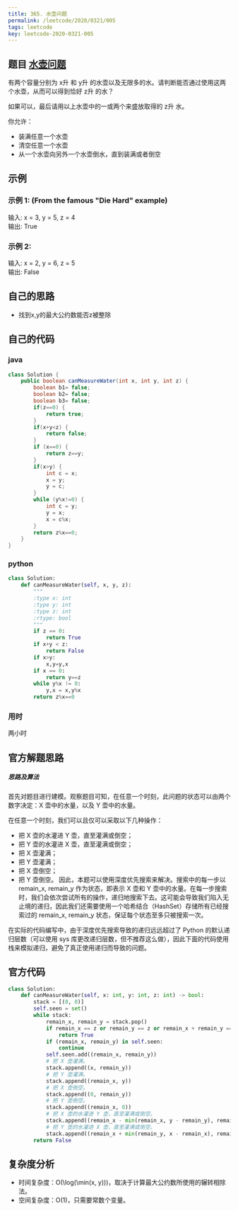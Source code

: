```yaml
---
title: 365. 水壶问题
permalink: /leetcode/2020/0321/005
tags: leetcode
key: leetcode-2020-0321-005
---
```


## 题目 [水壶问题](https://leetcode-cn.com/problems/water-and-jug-problem/)
有两个容量分别为 x升 和 y升 的水壶以及无限多的水。请判断能否通过使用这两个水壶，从而可以得到恰好 z升 的水？

如果可以，最后请用以上水壶中的一或两个来盛放取得的 z升 水。

你允许：

- 装满任意一个水壶
- 清空任意一个水壶
- 从一个水壶向另外一个水壶倒水，直到装满或者倒空

## 示例
### 示例 1: (From the famous "Die Hard" example)

输入: x = 3, y = 5, z = 4   
输出: True
### 示例 2:

输入: x = 2, y = 6, z = 5   
输出: False

## 自己的思路
- 找到x,y的最大公约数能否z被整除

## 自己的代码
### java
```java
class Solution {
    public boolean canMeasureWater(int x, int y, int z) {
        boolean b1= false;
        boolean b2= false;
        boolean b3= false;
        if(z==0) {
            return true;
        }
        if(x+y<z) {
            return false;
        }
        if (x==0) {
            return z==y;
        }
        if(x>y) {
            int c = x;
            x = y;
            y = c;
        }
        while (y%x!=0) {
            int c = y;
            y = x;
            x = c%x;
        }
        return z%x==0;
    }
}
```

### python
```python
class Solution:
    def canMeasureWater(self, x, y, z):
        """
        :type x: int
        :type y: int
        :type z: int
        :rtype: bool
        """
        if z == 0:
            return True
        if x+y < z:
            return False
        if x>y:
            x,y=y,x
        if x == 0:
            return y==z
        while y%x != 0:
            y,x = x,y%x
        return z%x==0
```

### 用时
两小时

## 官方解题思路

##### 思路及算法

首先对题目进行建模。观察题目可知，在任意一个时刻，此问题的状态可以由两个数字决定：X 壶中的水量，以及 Y 壶中的水量。

在任意一个时刻，我们可以且仅可以采取以下几种操作：

- 把 X 壶的水灌进 Y 壶，直至灌满或倒空；
- 把 Y 壶的水灌进 X 壶，直至灌满或倒空；
- 把 X 壶灌满；
- 把 Y 壶灌满；
- 把 X 壶倒空；
- 把 Y 壶倒空。
因此，本题可以使用深度优先搜索来解决。搜索中的每一步以 remain_x, remain_y 作为状态，即表示 X 壶和 Y 壶中的水量。在每一步搜索时，我们会依次尝试所有的操作，递归地搜索下去。这可能会导致我们陷入无止境的递归，因此我们还需要使用一个哈希结合（HashSet）存储所有已经搜索过的 remain_x, remain_y 状态，保证每个状态至多只被搜索一次。

在实际的代码编写中，由于深度优先搜索导致的递归远远超过了 Python 的默认递归层数（可以使用 sys 库更改递归层数，但不推荐这么做），因此下面的代码使用栈来模拟递归，避免了真正使用递归而导致的问题。
## 官方代码
```python
class Solution:
    def canMeasureWater(self, x: int, y: int, z: int) -> bool:
        stack = [(0, 0)]
        self.seen = set()
        while stack:
            remain_x, remain_y = stack.pop()
            if remain_x == z or remain_y == z or remain_x + remain_y == z:
                return True
            if (remain_x, remain_y) in self.seen:
                continue
            self.seen.add((remain_x, remain_y))
            # 把 X 壶灌满。
            stack.append((x, remain_y))
            # 把 Y 壶灌满。
            stack.append((remain_x, y))
            # 把 X 壶倒空。
            stack.append((0, remain_y))
            # 把 Y 壶倒空。
            stack.append((remain_x, 0))
            # 把 X 壶的水灌进 Y 壶，直至灌满或倒空。
            stack.append((remain_x - min(remain_x, y - remain_y), remain_y + min(remain_x, y - remain_y)))
            # 把 Y 壶的水灌进 X 壶，直至灌满或倒空。
            stack.append((remain_x + min(remain_y, x - remain_x), remain_y - min(remain_y, x - remain_x)))
        return False
```

## 复杂度分析
- 时间复杂度：O(\log(\min(x, y)))，取决于计算最大公约数所使用的辗转相除法。
- 空间复杂度：O(1)，只需要常数个变量。
